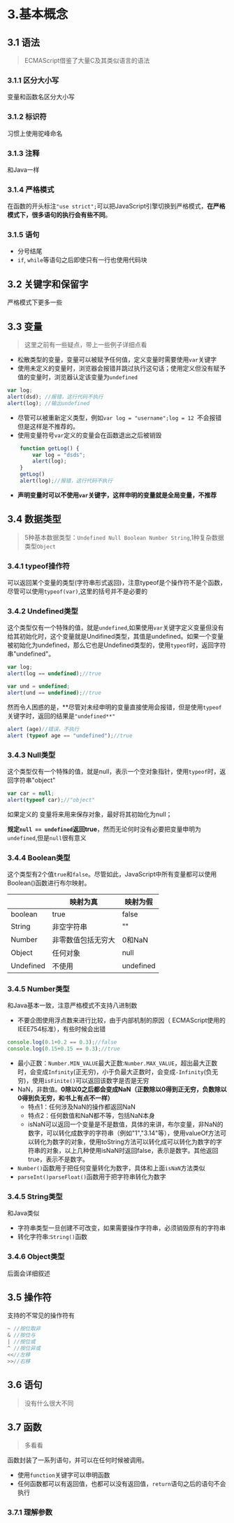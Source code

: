 # 3.基本概念

## 3.1 语法

> ECMAScript借鉴了大量C及其类似语言的语法

### 3.1.1 区分大小写

变量和函数名区分大小写

### 3.1.2 标识符

习惯上使用驼峰命名

### 3.1.3 注释

和Java一样

### 3.1.4 严格模式

在函数的开头标注`"use strict";`可以把JavaScript引擎切换到严格模式，**在严格模式下，很多语句的执行会有些不同**。

### 3.1.5 语句

- 分号结尾
- `if`, `while`等语句之后即使只有一行也使用代码块

## 3.2 关键字和保留字

严格模式下更多一些

## 3.3 变量

> 这里之前有一些疑点，带上一些例子详细点看

- 松散类型的变量，变量可以被赋予任何值，定义变量时需要使用`var`关键字
- 使用未定义的变量时，浏览器会报错并跳过执行这句话；使用定义但没有赋予值的变量时，浏览器认定该变量为`undefined`

```javascript
var log;
alert(dsd); //报错，这行代码不执行
alert(log); //输出undefined
```

- 尽管可以被重新定义类型，例如`var log = "username";log = 12 `不会报错但是这样是不推荐的。
- 使用变量符号`var`定义的变量会在函数退出之后被销毁

```javascript
    function getLog() {
        var log = "dsds";
        alert(log);
    }
    getLog()
    alert(log);//报错，这行代码不执行
```

- **声明变量时可以不使用`var`关键字，这样申明的变量就是全局变量，不推荐**

## 3.4 数据类型

> 5种基本数据类型：`Undefined Null Boolean Number String`,1种复杂数据类型`Object`

### 3.4.1 typeof操作符

可以返回某个变量的类型(字符串形式返回)，注意typeof是个操作符不是个函数，尽管可以使用`typeof(var)`,这里的括号并不是必要的

### 3.4.2 Undefined类型

这个类型仅有一个特殊的值，就是`undefined`,如果使用`var`关键字定义变量但没有给其初始化时，这个变量就是Undifined类型，其值是undefined。如果一个变量被初始化为undefined，那么它也是Undefined类型的，使用`typeof`时，返回字符串"undefined"。

```javascript
var log;
alert(log == undefined);//true

var und = undefined;
alert(und == undefined);//true
```

然而令人困惑的是，**尽管对未经申明的变量直接使用会报错，但是使用`typeof`关键字时，返回的结果是`"undefined**"`

```javascript
alert (age)//错误，不执行
alert (typeof age == "undefined");//true
```

### 3.4.3 Null类型 

这个类型仅有一个特殊的值，就是null，表示一个空对象指针，使用`typeof`时，返回字符串"object"

```javascript
var car = null;
alert(typeof car);//"object"
```

如果定义的 变量将来用来保存对象，最好将其初始化为null；

**规定`null == undefined`返回true**，然而无论何时没有必要把变量申明为`undefined`,但是`null`很有意义

### 3.4.4 Boolean类型

这个类型有2个值`true`和`false`。尽管如此，JavaScript中所有变量都可以使用Boolean()函数进行布尔映射。

|           | 映射为真      | 映射为假      |
| --------- | --------- | --------- |
| boolean   | true      | false     |
| String    | 非空字符串     | ""        |
| Number    | 非零数值包括无穷大 | 0和NaN     |
| Object    | 任何对象      | null      |
| Undefined | 不使用       | undefined |

### 3.4.5 Number类型

和Java基本一致，注意严格模式不支持八进制数

- 不要企图使用浮点数来进行比较，由于内部机制的原因（ ECMAScript使用的IEEE754标准），有些时候会出错

```javascript
console.log(0.1+0.2 == 0.3);//false
console.log(0.15+0.15 == 0.3);//true
```

- 最小正数：`Number.MIN_VALUE`最大正数:`Number.MAX_VALUE`，超出最大正数时，会变成`Infinity`(正无穷)，小于负最大正数时，会变成`-Infinity`(负无穷)，使用`isFinite()`可以返回该数字是否是无穷
- NaN，非数值。**0除以0之后都会变成NaN（正数除以0得到正无穷，负数除以0得到负无穷，和书上有点不一样）**
  - 特点1：任何涉及NaN的操作都返回NaN
  - 特点2：任何数值和NaN都不等，包括NaN本身
  - isNaN可以返回一个变量是不是数值，具体的来讲，布尔变量，非NaN的数字，可以转化成数字的字符串（例如"1","3.14"等），使用valueOf方法可以转化为数字的对象，使用toString方法可以转化成可以转化为数字的字符串的对象，以上几种使用isNaN时返回false，表示是数字。其他返回true，表示不是数字。
- `Number()`函数用于把任何变量转化为数字，具体和上面`isNaN`方法类似
- `parseInt()parseFloat()`函数用于把字符串转化为数字

### 3.4.5 String类型

和Java类似

- 字符串类型一旦创建不可改变，如果需要操作字符串，必须销毁原有的字符串
- 转化字符串:`String()`函数

### 3.4.6 Object类型

后面会详细叙述

## 3.5 操作符

支持的不常见的操作符有

```javascript
~ //按位取非
& //按位与
| //按位或
^ //按位异或
<<//左移
>>//右移
```

## 3.6 语句

> 没有什么很大不同

## 3.7 函数 

> 多看看

函数封装了一系列语句，并可以在任何时候被调用。

- 使用`function`关键字可以申明函数
- 任何函数都可以有返回值，也都可以没有返回值，`return`语句之后的语句不会执行

### 3.7.1 理解参数

